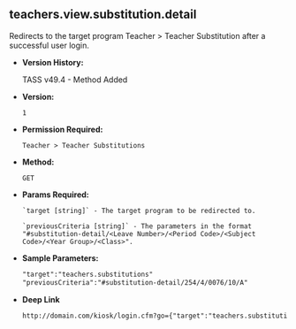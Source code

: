 **teachers.view.substitution.detail**
----
  Redirects to the target program Teacher > Teacher Substitution after a successful user login.

  * **Version History:**

     TASS v49.4 - Method Added

* **Version:**

  	`1`

* **Permission Required:**

  	`Teacher > Teacher Substitutions`

* **Method:**

  	`GET`
  
*  **Params Required:**

	   `target [string]` - The target program to be redirected to.

	   `previousCriteria [string]` - The parameters in the format "#substitution-detail/<Leave Number>/<Period Code>/<Subject Code>/<Year Group>/<Class>".
    
* **Sample Parameters:**

	```HTML
	"target":"teachers.substitutions"
	"previousCriteria":"#substitution-detail/254/4/0076/10/A"
	```

* **Deep Link**

	```HTML
	http://domain.com/kiosk/login.cfm?go={"target":"teachers.substitutions","previousCriteria":"#URLEncodedFormat("##substitution-detail/#data.leave_num#/#data.prd_code#/#data.sub_code#/#data.year_grp#/#data.class#")#"}
	```